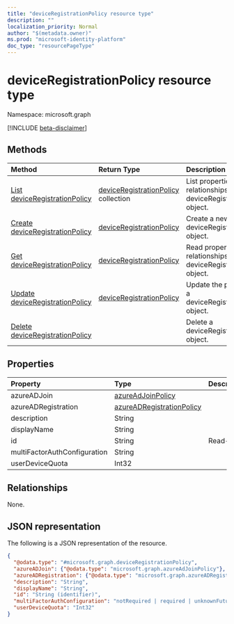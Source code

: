 ```yaml
---
title: "deviceRegistrationPolicy resource type"
description: ""
localization_priority: Normal
author: "$(metadata.owner)"
ms.prod: "microsoft-identity-platform"
doc_type: "resourcePageType"
---
```


# deviceRegistrationPolicy resource type

Namespace: microsoft.graph

[!INCLUDE [beta-disclaimer](../../includes/beta-disclaimer.md)]

## Methods

| Method                                                                       | Return Type                                                        | Description                                                             |
| :--------------------------------------------------------------------------- | :----------------------------------------------------------------- | :---------------------------------------------------------------------- |
| [List deviceRegistrationPolicy](../api/deviceregistrationpolicy-list.md)     | [deviceRegistrationPolicy](deviceRegistrationPolicy.md) collection | List properties and relationships of a deviceRegistrationPolicy object. |
| [Create deviceRegistrationPolicy](../api/deviceregistrationpolicy-create.md) | [deviceRegistrationPolicy](deviceRegistrationPolicy.md)            | Create a new deviceRegistrationPolicy object.                           |
| [Get deviceRegistrationPolicy](../api/deviceregistrationpolicy-get.md)       | [deviceRegistrationPolicy](deviceRegistrationPolicy.md)            | Read properties and relationships of a deviceRegistrationPolicy object. |
| [Update deviceRegistrationPolicy](../api/deviceregistrationpolicy-update.md) | [deviceRegistrationPolicy](deviceRegistrationPolicy.md)            | Update the properties of a deviceRegistrationPolicy object.             |
| [Delete deviceRegistrationPolicy](../api/deviceregistrationpolicy-delete.md) |                                                                    | Delete a deviceRegistrationPolicy object.                               |

## Properties

| Property                     | Type                                                                   | Description |
| :--------------------------- | :--------------------------------------------------------------------- | :---------- |
| azureADJoin                  | [azureAdJoinPolicy](../resources/azureadjoinpolicy.md)                 |             |
| azureADRegistration          | [azureADRegistrationPolicy](../resources/azureadregistrationpolicy.md) |             |
| description                  | String                                                                 |             |
| displayName                  | String                                                                 |             |
| id                           | String                                                                 | Read-only.  |
| multiFactorAuthConfiguration | String                                                                 |             |
| userDeviceQuota              | Int32                                                                  |             |

## Relationships

None.

## JSON representation

The following is a JSON representation of the resource.

<!-- {
  "blockType": "resource",
  "keyProperty": "id",
  "@odata.type": "microsoft.graph.deviceRegistrationPolicy",
  "baseType": "microsoft.graph.entity",
  "openType": False
}
-->

```json
{
  "@odata.type": "#microsoft.graph.deviceRegistrationPolicy",
  "azureADJoin": {"@odata.type": "microsoft.graph.azureAdJoinPolicy"},
  "azureADRegistration": {"@odata.type": "microsoft.graph.azureADRegistrationPolicy"},
  "description": "String",
  "displayName": "String",
  "id": "String (identifier)",
  "multiFactorAuthConfiguration": "notRequired | required | unknownFutureValue",
  "userDeviceQuota": "Int32"
}
```
